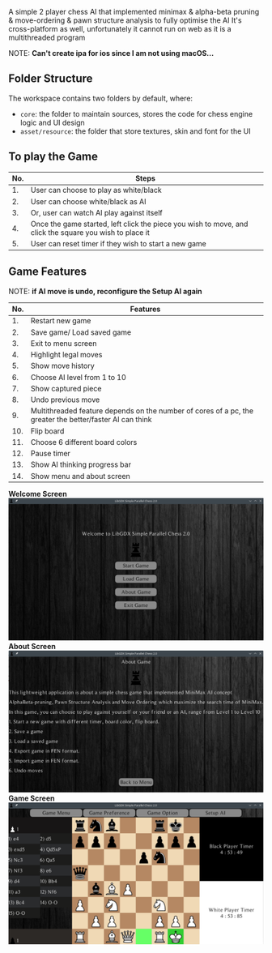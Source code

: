 A simple 2 player chess AI that implemented minimax & alpha-beta pruning & move-ordering & pawn structure analysis to fully optimise the AI
It's cross-platform as well, unfortunately it cannot run on web as it is a multithreaded program

NOTE: **Can't create ipa for ios since I am not using macOS...**

## Folder Structure

The workspace contains two folders by default, where:

- `core`: the folder to maintain sources, stores the code for chess engine logic and UI design
- `asset/resource`: the folder that store textures, skin and font for the UI

## To play the Game

No. | Steps
--- | ----
1.| User can choose to play as white/black
2.| User can choose white/black as AI
3.| Or, user can watch AI play against itself
4.| Once the game started, left click the piece you wish to move, and click the square you wish to place it
5.| User can reset timer if they wish to start a new game

## Game Features

NOTE: **if AI move is undo, reconfigure the Setup AI again**

No. | Features
--- | ----
1.| Restart new game
2.| Save game/ Load saved game
3.| Exit to menu screen
4.| Highlight legal moves
5.| Show move history
6.| Choose AI level from 1 to 10
7.| Show captured piece
8.| Undo previous move
9.| Multithreaded feature depends on the number of cores of a pc, the greater the better/faster AI can think
10.| Flip board
11.| Choose 6 different board colors
12.| Pause timer
13.| Show AI thinking progress bar
14.| Show menu and about screen

**Welcome Screen**
![Chess sample](welcome.png)
**About Screen**
![Chess sample](about.png)
**Game Screen**
![Chess sample](chess.png)